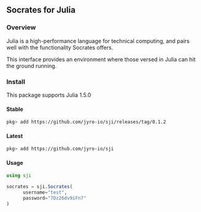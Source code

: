 ## Socrates for Julia

### Overview

Julia is a high-performance language for technical computing,
and pairs well with the functionality Socrates offers.

This interface provides an environment where those versed in Julia
can hit the ground running.

### Install

This package supports Julia 1.5.0 

#### Stable

```bash
pkg> add https://github.com/jyro-io/sji/releases/tag/0.1.2
```

#### Latest

```bash
pkg> add https://github.com/jyro-io/sji
```

#### Usage

```julia
using sji

socrates = sji.Socrates(
      username="test",
      password="7Dz26dv9iFn7"
)
```
